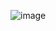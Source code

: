 ![image](https://github.com/Vivekkumar-Tiwari/Ganit_kit/assets/158731018/1f04fb7f-d275-4013-8ae9-657d0db3a34f)
